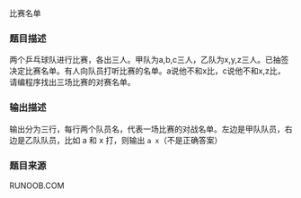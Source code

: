比赛名单

### 题目描述

两个乒乓球队进行比赛，各出三人。甲队为a,b,c三人，乙队为x,y,z三人。已抽签决定比赛名单。有人向队员打听比赛的名单。a说他不和x比，c说他不和x,z比，请编程序找出三场比赛的对赛名单。

### 输出描述

输出分为三行，每行两个队员名，代表一场比赛的对战名单。左边是甲队队员，右边是乙队队员，比如 a 和 x 打，则输出 `a x`（不是正确答案）

### 题目来源

RUNOOB.COM